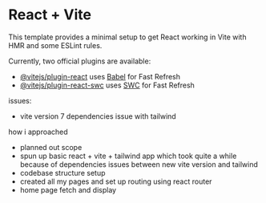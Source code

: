 # React + Vite

This template provides a minimal setup to get React working in Vite with HMR and some ESLint rules.

Currently, two official plugins are available:

- [@vitejs/plugin-react](https://github.com/vitejs/vite-plugin-react/blob/main/packages/plugin-react/README.md) uses [Babel](https://babeljs.io/) for Fast Refresh
- [@vitejs/plugin-react-swc](https://github.com/vitejs/vite-plugin-react-swc) uses [SWC](https://swc.rs/) for Fast Refresh

issues:
- vite version 7 dependencies issue with tailwind

how i approached
- planned out scope
- spun up basic react + vite + tailwind app which took quite a while because of dependencies issues between new vite version and tailwind
- codebase structure setup
- created all my pages and set up routing using react router
- home page fetch and display
